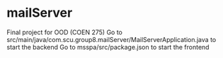 # mailServer
Final project for OOD (COEN 275)
Go to src/main/java/com.scu.group8.mailServer/MailServerApplication.java to start the backend
Go to msspa/src/package.json to start the frontend 
